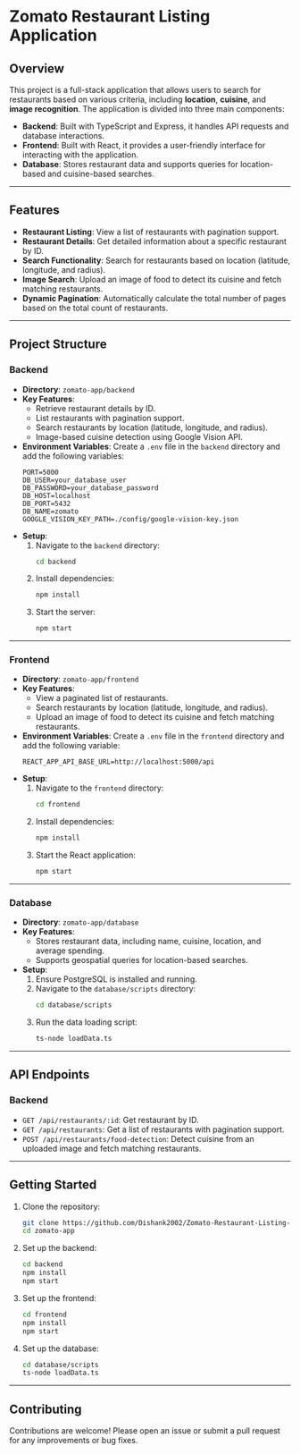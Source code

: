 # Zomato Restaurant Listing Application

## Overview
This project is a full-stack application that allows users to search for restaurants based on various criteria, including **location**, **cuisine**, and **image recognition**. The application is divided into three main components:
- **Backend**: Built with TypeScript and Express, it handles API requests and database interactions.
- **Frontend**: Built with React, it provides a user-friendly interface for interacting with the application.
- **Database**: Stores restaurant data and supports queries for location-based and cuisine-based searches.

---

## Features
- **Restaurant Listing**: View a list of restaurants with pagination support.
- **Restaurant Details**: Get detailed information about a specific restaurant by ID.
- **Search Functionality**: Search for restaurants based on location (latitude, longitude, and radius).
- **Image Search**: Upload an image of food to detect its cuisine and fetch matching restaurants.
- **Dynamic Pagination**: Automatically calculate the total number of pages based on the total count of restaurants.

---

## Project Structure

### Backend
- **Directory**: `zomato-app/backend`
- **Key Features**:
  - Retrieve restaurant details by ID.
  - List restaurants with pagination support.
  - Search restaurants by location (latitude, longitude, and radius).
  - Image-based cuisine detection using Google Vision API.
- **Environment Variables**:
  Create a `.env` file in the `backend` directory and add the following variables:
  ```plaintext
  PORT=5000
  DB_USER=your_database_user
  DB_PASSWORD=your_database_password
  DB_HOST=localhost
  DB_PORT=5432
  DB_NAME=zomato
  GOOGLE_VISION_KEY_PATH=./config/google-vision-key.json
  ```
- **Setup**:
  1. Navigate to the `backend` directory:
     ```bash
     cd backend
     ```
  2. Install dependencies:
     ```bash
     npm install
     ```
  3. Start the server:
     ```bash
     npm start
     ```

---

### Frontend
- **Directory**: `zomato-app/frontend`
- **Key Features**:
  - View a paginated list of restaurants.
  - Search restaurants by location (latitude, longitude, and radius).
  - Upload an image of food to detect its cuisine and fetch matching restaurants.
- **Environment Variables**:
  Create a `.env` file in the `frontend` directory and add the following variable:
  ```plaintext
  REACT_APP_API_BASE_URL=http://localhost:5000/api
  ```
- **Setup**:
  1. Navigate to the `frontend` directory:
     ```bash
     cd frontend
     ```
  2. Install dependencies:
     ```bash
     npm install
     ```
  3. Start the React application:
     ```bash
     npm start
     ```

---

### Database
- **Directory**: `zomato-app/database`
- **Key Features**:
  - Stores restaurant data, including name, cuisine, location, and average spending.
  - Supports geospatial queries for location-based searches.
- **Setup**:
  1. Ensure PostgreSQL is installed and running.
  2. Navigate to the `database/scripts` directory:
     ```bash
     cd database/scripts
     ```
  3. Run the data loading script:
     ```bash
     ts-node loadData.ts
     ```

---

## API Endpoints

### Backend
- `GET /api/restaurants/:id`: Get restaurant by ID.
- `GET /api/restaurants`: Get a list of restaurants with pagination support.
- `POST /api/restaurants/food-detection`: Detect cuisine from an uploaded image and fetch matching restaurants.

---

## Getting Started

1. Clone the repository:
   ```bash
   git clone https://github.com/Dishank2002/Zomato-Restaurant-Listing-Application.git
   cd zomato-app
   ```

2. Set up the backend:
   ```bash
   cd backend
   npm install
   npm start
   ```

3. Set up the frontend:
   ```bash
   cd frontend
   npm install
   npm start
   ```

4. Set up the database:
   ```bash
   cd database/scripts
   ts-node loadData.ts
   ```

---

## Contributing
Contributions are welcome! Please open an issue or submit a pull request for any improvements or bug fixes.

